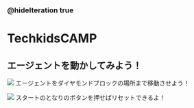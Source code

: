 ### @hideIteration true
# TechkidsCAMP

## エージェントを動かしてみよう！

![](https://raw.githubusercontent.com/camp-minecraft/TechkidsCampTutorial/master/images/move-tutorial.gif)
エージェントをダイヤモンドブロックの場所まで移動させよう！

![](https://raw.githubusercontent.com/camp-minecraft/TechkidsCampTutorial/master/images/move-reset.gif)
スタートのとなりのボタンを押せばリセットできるよ！